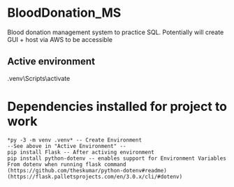 # BloodDonation_MS
Blood donation management system to practice SQL. Potentially will create GUI + host via AWS to be accessible



## Active environment 
 .venv\Scripts\activate

# Dependencies installed for project to work
    *py -3 -m venv .venv* -- Create Environment
    --See above in "Active Environment" --
    pip install Flask -- After activing environment
    pip install python-dotenv -- enables support for Environment Variables From dotenv when running flask command (https://github.com/theskumar/python-dotenv#readme) (https://flask.palletsprojects.com/en/3.0.x/cli/#dotenv)
